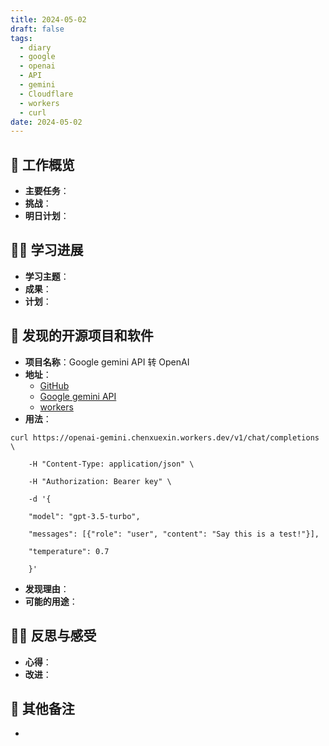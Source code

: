 ```yaml
---
title: 2024-05-02
draft: false
tags:
  - diary
  - google
  - openai
  - API
  - gemini
  - Cloudflare
  - workers
  - curl
date: 2024-05-02
---
```


## 🏢 工作概览

- **主要任务**：
- **挑战**：
- **明日计划**：

## 👨‍💻 学习进展

- **学习主题**：
- **成果**：
- **计划**：

## 🧐 发现的开源项目和软件

- **项目名称**：Google gemini API 转 OpenAI
- **地址**：
  - [GitHub](https://github.com/PublicAffairs/openai-gemini)
  - [Google gemini API ](https://aistudio.google.com/app/apikey)
  - [workers](https://workers.cloudflare.com/)
- **用法**：

```shell
curl https://openai-gemini.chenxuexin.workers.dev/v1/chat/completions \

	-H "Content-Type: application/json" \

	-H "Authorization: Bearer key" \

	-d '{

	"model": "gpt-3.5-turbo",

	"messages": [{"role": "user", "content": "Say this is a test!"}],

	"temperature": 0.7

	}'
```

- **发现理由**：
- **可能的用途**：

## 🧘‍♂️ 反思与感受

- **心得**：
- **改进**：

## 📝 其他备注

-
